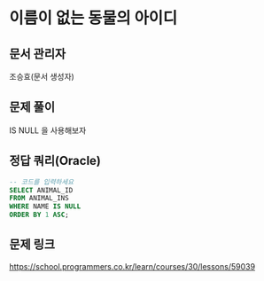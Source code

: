# 이름이 없는 동물의 아이디
## 문서 관리자
조승효(문서 생성자)
## 문제 풀이
IS NULL 을 사용해보자
## 정답 쿼리(Oracle)
``` sql
-- 코드를 입력하세요
SELECT ANIMAL_ID
FROM ANIMAL_INS
WHERE NAME IS NULL
ORDER BY 1 ASC;
```
## 문제 링크
https://school.programmers.co.kr/learn/courses/30/lessons/59039